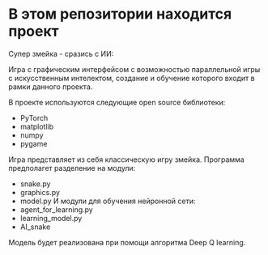 # В этом репозитории находится проект

Супер змейка - сразись с ИИ:

Игра с графическим интерфейсом с возможностью параллельной игры с 
искусственным интелектом, создание и обучение которого входит в рамки данного проекта.

В проекте используются следующие open source библиотеки:
- PyTorch
- matplotlib
- numpy
- pygame

Игра представляет из себя классическую игру змейка.
Программа предполагет разделение на модули:
- snake.py 
- graphics.py
- model.py
И модули для обучения нейронной сети:
- agent_for_learning.py
- learning_model.py
- AI_snake

Модель будет реализована при помощи алгоритма Deep Q learning.
